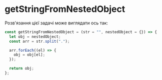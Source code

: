 # getStringFromNestedObject

Розв'язання цієї задачі може виглядати ось так:

```js
const getStringFromNestedObject = (str = "", nestedObject = {}) => {
  let obj = nestedObject;
  const arr = str.split(".");

  arr.forEach((el) => {
    obj = obj[el];
  });

  return obj;
};
```

